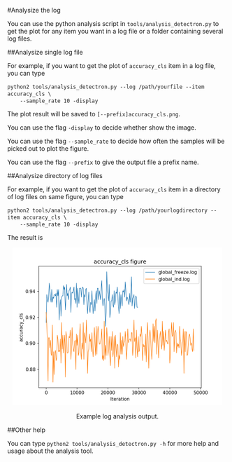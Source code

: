 #Analysize the log

You can use the python analysis script in `tools/analysis_detectron.py` to get the plot for any item you want in a log file or a folder containing several log files.

##Analysize single log file

For example, if you want to get the plot of `accuracy_cls` item in a log file, you can type
```
python2 tools/analysis_detectron.py --log /path/yourfile --item accuracy_cls \
    --sample_rate 10 -display
```
The plot result will be saved to `[--prefix]accuracy_cls.png`.

You can use the flag `-display` to decide whether show the image.

You can use the flag `--sample_rate` to decide how often the samples will be picked out to plot the figure.

You can use the flag `--prefix` to give the output file a prefix name.

##Analysize directory of log files

For example, if you want to get the plot of `accuracy_cls` item in a directory of log files on same figure, you can type
```
python2 tools/analysis_detectron.py --log /path/yourlogdirectory --item accuracy_cls \
    --sample_rate 10 -display
```
The result is
<div align="center">
  <img src="demo/log/accuracy_cls.png" width="480px" height="360px" />
  <p>Example log analysis output.</p>
</div>

##Other help

You can type ```python2 tools/analysis_detectron.py -h``` for more help and usage about the analysis tool.